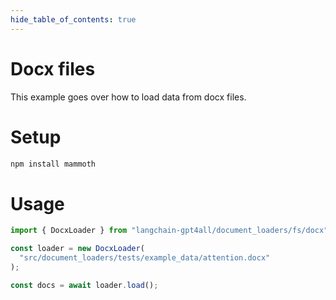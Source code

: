 ```yaml
---
hide_table_of_contents: true
---
```


# Docx files

This example goes over how to load data from docx files.

# Setup

```bash npm2yarn
npm install mammoth
```

# Usage

```typescript
import { DocxLoader } from "langchain-gpt4all/document_loaders/fs/docx";

const loader = new DocxLoader(
  "src/document_loaders/tests/example_data/attention.docx"
);

const docs = await loader.load();
```
